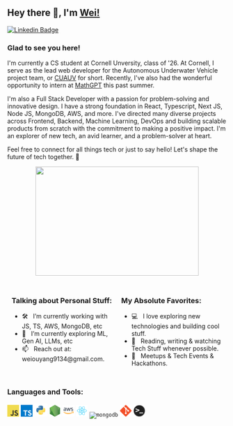 ## Hey there 👋, I'm [Wei!](https://github.com/weio9134/)

[![Linkedin Badge](https://img.shields.io/badge/-LinkedIn-0e76a8?style=flat-square&logo=Linkedin&logoColor=white)](https://www.linkedin.com/in/wei-ouyang-540a31211/)

### Glad to see you here!

I'm currently a CS student at Cornell Unversity, class of '26. At Cornell, I serve as the lead web developer for the Autonomous Underwater Vehicle project team, or [CUAUV](https://cuauv.org/) for short. Recently, I've also had the wonderful opportunity to intern at [MathGPT](https://mathgptchat.com/) this past summer.

I'm also a Full Stack Developer with a passion for problem-solving and innovative design. I have a strong foundation in React, Typescript, Next JS, Node JS, MongoDB, AWS, and more. I've directed many diverse projects across Frontend, Backend, Machine Learning, DevOps and building scalable products from scratch with the commitment to making a positive impact. I'm an explorer of new tech, an avid learner, and a problem-solver at heart.

Feel free to connect for all things tech or just to say hello! Let's shape the future of tech together. 🌟

<p align="center"><img align="center" height="250" width="375" alt="" src="https://media.giphy.com/media/SWoSkN6DxTszqIKEqv/giphy.gif" /></p>

<div style="display: flex; justify-content: space-between; align-items: flex-start;">

  <div style="flex: 1; padding: 10px;">
    <h3>Talking about Personal Stuff:</h3>
    <ul>
      <li>🛠 &nbsp; I’m currently working with JS, TS, AWS, MongoDB, etc</li>
      <li>🚀 &nbsp; I’m currently exploring ML, Gen AI, LLMs, etc</li>
      <li>📫 &nbsp; Reach out at: weiouyang9134@gmail.com.</li>
    </ul>
  </div>

  <div style="flex: 1; padding: 10px;">
    <h3>My Absolute Favorites:</h3>
    <ul>
      <li>💻 &nbsp; I love exploring new technologies and building cool stuff.</li>
      <li>📰 &nbsp; Reading, writing & watching Tech Stuff whenever possible.</li>
      <li>🍕 &nbsp; Meetups & Tech Events & Hackathons.</li>
    </ul>
  </div>
</div>

### Languages and Tools:

<code><img height="27" src="https://raw.githubusercontent.com/github/explore/80688e429a7d4ef2fca1e82350fe8e3517d3494d/topics/javascript/javascript.png" alt="javascript"></code>
<code><img height="27" src="https://raw.githubusercontent.com/github/explore/80688e429a7d4ef2fca1e82350fe8e3517d3494d/topics/typescript/typescript.png" alt="typescript"></code>
<code><img height="30" src="https://raw.githubusercontent.com/github/explore/80688e429a7d4ef2fca1e82350fe8e3517d3494d/topics/python/python.png" alt="python"></code>
<code><img height="27" src="https://raw.githubusercontent.com/github/explore/80688e429a7d4ef2fca1e82350fe8e3517d3494d/topics/nodejs/nodejs.png" alt="nodejs"></code>
<code><img height="27" src="https://raw.githubusercontent.com/github/explore/80688e429a7d4ef2fca1e82350fe8e3517d3494d/topics/aws/aws.png" alt="aws"></code>
<code><img height="27" src="https://raw.githubusercontent.com/github/explore/80688e429a7d4ef2fca1e82350fe8e3517d3494d/topics/react/react.png" alt="react"></code>
<code><img height="27" src="https://encrypted-tbn0.gstatic.com/images?q=tbn%3AANd9GcSTTzPAw-55ssm1Im594xYZ9eRQu2JylrkYLg&usqp=CAU" alt="mongodb"></code>
<code><img height="27" src="https://raw.githubusercontent.com/devicons/devicon/master/icons/git/git-original.svg" alt="git"></code>
<code><img height="27" src="https://raw.githubusercontent.com/github/explore/80688e429a7d4ef2fca1e82350fe8e3517d3494d/topics/terminal/terminal.png" alt="terminal"></code>
